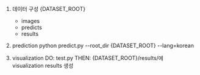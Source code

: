 1. 데이터 구성
{DATASET_ROOT}
    - images
    - predicts
    - results

2. prediction
    python predict.py --root_dir {DATASET_ROOT} --lang=korean

2. visualization
    DO: test.py
    THEN: {DATASET_ROOT}/results/에 visualization results 생성 
